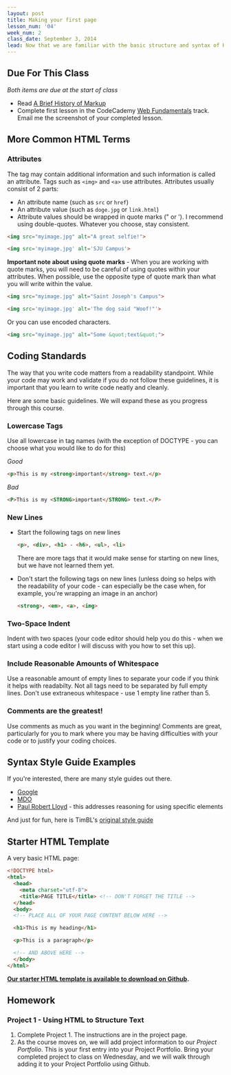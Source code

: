 ```yaml
---
layout: post
title: Making your first page
lesson_num: '04'
week_num: 2
class_date: September 3, 2014
lead: Now that we are familiar with the basic structure and syntax of HTML, let's write our first page!
---
```


## Due For This Class

_Both items are due at the start of class_

- Read [A Brief History of Markup](http://alistapart.com/article/a-brief-history-of-markup)
- Complete first lesson in the CodeCademy [Web Fundamentals](http://www.codecademy.com/tracks/web) track.  Email me the screenshot of your completed lesson.

<!--## Presentation

<iframe src="https://docs.google.com/presentation/embed?id=1_CGlKMEB6eVm5em64rxw1eoiiZHxjkbRlaVXRwyIolw&amp;start=false&amp;loop=false&amp; frameborder="0" width="520" height="405"></iframe>
-->

## More Common HTML Terms
  
### Attributes

The tag may contain additional information and such information is called an attribute. Tags such as `<img>` and `<a>` use attributes. Attributes usually consist of 2 parts:

- An attribute name (such as `src` or `href`)
- An attribute value (such as `doge.jpg` or `link.html`)
- Attribute values should be wrapped in quote marks (" or ').  I recommend using double-quotes.  Whatever you choose, stay consistent.

```html
<img src="myimage.jpg" alt="A great selfie!">
```

```html
<img src='myimage.jpg' alt='SJU Campus'>
```

**Important note about using quote marks** - When you are working with quote marks, you will need to be careful of using quotes within your attributes.  When possible, use the opposite type of quote mark than what you will write within the value.

```html
<img src="myimage.jpg" alt="Saint Joseph's Campus">
```

```html
<img src='myimage.jpg' alt='The dog said "Woof!"'>
```

Or you can use encoded characters.

```html
<img src="myimage.jpg" alt="Some &quot;text&quot;">
```

## Coding Standards

The way that you write code matters from a readability standpoint. While your code may work and validate if you do not follow these guidelines, it is important that you learn to write code neatly and cleanly.

Here are some basic guidelines.  We will expand these as you progress through this course.

### Lowercase Tags

Use all lowercase in tag names (with the exception of DOCTYPE - you can choose what you would like to do for this)

*Good*

```html
<p>This is my <strong>important</strong> text.</p>
```

*Bad*

```html
<P>This is my <STRONG>important</STRONG> text.</P>
```

### New Lines

- Start the following tags on new lines

  ```html
  <p>, <div>, <h1> - <h6>, <ul>, <li>
  ```
  There are more tags that it would make sense for starting on new lines, but we have not learned them yet.

- Don't start the following tags on new lines (unless doing so helps with the readability of your code - can especially be the case when, for example, you're wrapping an image in an anchor)

  ```html
  <strong>, <em>, <a>, <img>
  ```

### Two-Space Indent

Indent with two spaces (your code editor should help you do this - when we start using a code editor I will discuss with you how to set this up).

### Include Reasonable Amounts of Whitespace

Use a reasonable amount of empty lines to separate your code if you think it helps with readabilty.  Not all tags need to be separated by full empty lines. Don't use extraneous whitespace - use 1 empty line rather than 5.

### Comments are the greatest!

Use comments as much as you want in the beginning!  Comments are great, particularly for you to mark where you may be having difficulties with your code or to justify your coding choices.


## Syntax Style Guide Examples 

If you're interested, there are many style guides out there.  

- [Google](https://google-styleguide.googlecode.com/svn/trunk/htmlcssguide.xml)
- [MDO](http://codeguide.co/)
- [Paul Robert Lloyd](http://paulrobertlloyd.com/about/styleguide/) - this addresses reasoning for using specific elements

And just for fun, here is TimBL's [original style guide](http://www.w3.org/Provider/Style/)



## Starter HTML Template

A very basic HTML page:

```html
<!DOCTYPE html>
<html>
  <head>
    <meta charset="utf-8">
    <title>PAGE TITLE</title> <!-- DON'T FORGET THE TITLE -->
  </head>
  <body>
  <!-- PLACE ALL OF YOUR PAGE CONTENT BELOW HERE -->

  <h1>This is my heading</h1>

  <p>This is a paragraph</p> 

  <!-- AND ABOVE HERE -->
  </body>
</html>
```

**[Our starter HTML template is available to download on Github](https://github.com/com372-14/page-template).**


## Homework

### Project 1 - Using HTML to Structure Text

1. Complete Project 1.  The instructions are in the project page.
2. As the course moves on, we will add project information to our *Project Portfolio*.  This is your first entry into your Project Portfolio.  Bring your completed project to class on Wednesday, and we will walk through adding it to your Project Portfolio using Github.